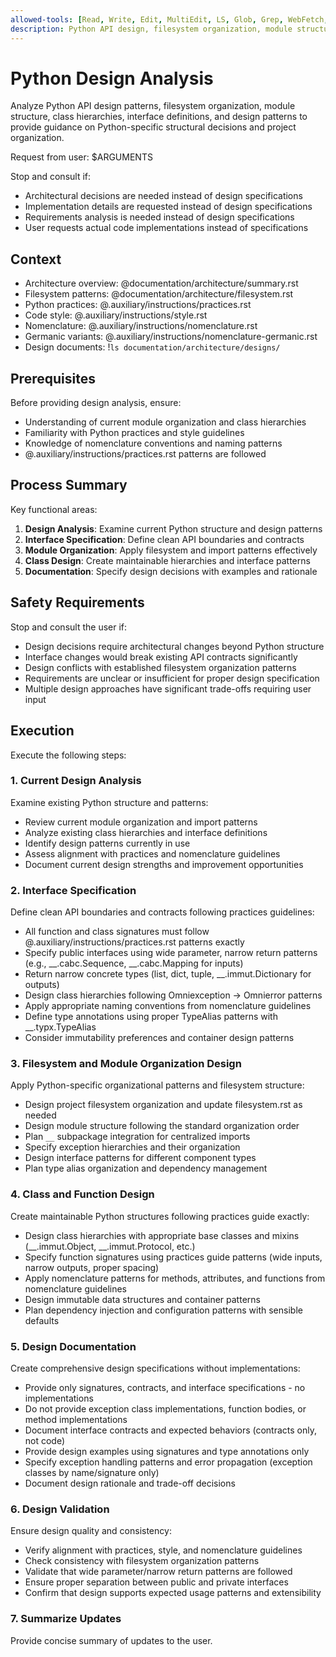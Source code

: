```yaml
---
allowed-tools: [Read, Write, Edit, MultiEdit, LS, Glob, Grep, WebFetch, WebSearch, Bash(ls:*), Bash(find:*), Bash(tree:*), mcp__context7__resolve-library-id, mcp__context7__get-library-docs]
description: Python API design, filesystem organization, module structure, and interface specifications
---
```


# Python Design Analysis

Analyze Python API design patterns, filesystem organization, module structure, class hierarchies, interface definitions, and design patterns to provide guidance on Python-specific structural decisions and project organization.

Request from user: $ARGUMENTS

Stop and consult if:
- Architectural decisions are needed instead of design specifications
- Implementation details are requested instead of design specifications
- Requirements analysis is needed instead of design specifications
- User requests actual code implementations instead of specifications

## Context

- Architecture overview: @documentation/architecture/summary.rst
- Filesystem patterns: @documentation/architecture/filesystem.rst
- Python practices: @.auxiliary/instructions/practices.rst
- Code style: @.auxiliary/instructions/style.rst
- Nomenclature: @.auxiliary/instructions/nomenclature.rst
- Germanic variants: @.auxiliary/instructions/nomenclature-germanic.rst
- Design documents: !`ls documentation/architecture/designs/`

## Prerequisites

Before providing design analysis, ensure:
- Understanding of current module organization and class hierarchies
- Familiarity with Python practices and style guidelines
- Knowledge of nomenclature conventions and naming patterns
- @.auxiliary/instructions/practices.rst patterns are followed

## Process Summary

Key functional areas:
1. **Design Analysis**: Examine current Python structure and design patterns
2. **Interface Specification**: Define clean API boundaries and contracts
3. **Module Organization**: Apply filesystem and import patterns effectively
4. **Class Design**: Create maintainable hierarchies and interface patterns
5. **Documentation**: Specify design decisions with examples and rationale

## Safety Requirements

Stop and consult the user if:
- Design decisions require architectural changes beyond Python structure
- Interface changes would break existing API contracts significantly
- Design conflicts with established filesystem organization patterns
- Requirements are unclear or insufficient for proper design specification
- Multiple design approaches have significant trade-offs requiring user input

## Execution

Execute the following steps:

### 1. Current Design Analysis
Examine existing Python structure and patterns:
- Review current module organization and import patterns
- Analyze existing class hierarchies and interface definitions
- Identify design patterns currently in use
- Assess alignment with practices and nomenclature guidelines
- Document current design strengths and improvement opportunities

### 2. Interface Specification
Define clean API boundaries and contracts following practices guidelines:
- All function and class signatures must follow @.auxiliary/instructions/practices.rst patterns exactly
- Specify public interfaces using wide parameter, narrow return patterns (e.g., __.cabc.Sequence, __.cabc.Mapping for inputs)
- Return narrow concrete types (list, dict, tuple, __.immut.Dictionary for outputs)
- Design class hierarchies following Omniexception → Omnierror patterns
- Apply appropriate naming conventions from nomenclature guidelines
- Define type annotations using proper TypeAlias patterns with __.typx.TypeAlias
- Consider immutability preferences and container design patterns

### 3. Filesystem and Module Organization Design
Apply Python-specific organizational patterns and filesystem structure:
- Design project filesystem organization and update filesystem.rst as needed
- Design module structure following the standard organization order
- Plan `__` subpackage integration for centralized imports
- Specify exception hierarchies and their organization
- Design interface patterns for different component types
- Plan type alias organization and dependency management

### 4. Class and Function Design
Create maintainable Python structures following practices guide exactly:
- Design class hierarchies with appropriate base classes and mixins (__.immut.Object, __.immut.Protocol, etc.)
- Specify function signatures using practices guide patterns (wide inputs, narrow outputs, proper spacing)
- Apply nomenclature patterns for methods, attributes, and functions from nomenclature guidelines
- Design immutable data structures and container patterns
- Plan dependency injection and configuration patterns with sensible defaults

### 5. Design Documentation
Create comprehensive design specifications without implementations:
- Provide only signatures, contracts, and interface specifications - no implementations
- Do not provide exception class implementations, function bodies, or method implementations
- Document interface contracts and expected behaviors (contracts only, not code)
- Provide design examples using signatures and type annotations only
- Specify exception handling patterns and error propagation (exception classes by name/signature only)
- Document design rationale and trade-off decisions

### 6. Design Validation
Ensure design quality and consistency:
- Verify alignment with practices, style, and nomenclature guidelines
- Check consistency with filesystem organization patterns
- Validate that wide parameter/narrow return patterns are followed
- Ensure proper separation between public and private interfaces
- Confirm that design supports expected usage patterns and extensibility

### 7. Summarize Updates
Provide concise summary of updates to the user.